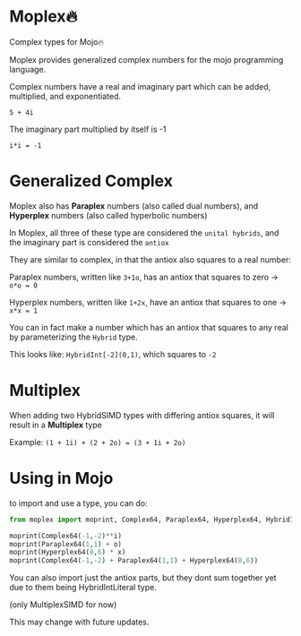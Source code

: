 # Moplex🔥
Complex types for Mojo🔥

Moplex provides generalized complex numbers for the mojo programming language.

Complex numbers have a real and imaginary part which can be added, multiplied, and exponentiated.

`5 + 4i`

The imaginary part multiplied by itself is -1

`i*i = -1`

# Generalized Complex

Moplex also has **Paraplex** numbers (also called dual numbers), and **Hyperplex** numbers (also called hyperbolic numbers)

In Moplex, all three of these type are considered the `unital hybrids`, and the imaginary part is considered the `antiox`

They are similar to complex, in that the antiox also squares to a real number:

Paraplex numbers, written like `3+1o`, has an antiox that squares to zero -> `o*o = 0`

Hyperplex numbers, written like `1+2x`, have an antiox that squares to one -> `x*x = 1`



You can in fact make a number which has an antiox that squares to any real by parameterizing the `Hybrid` type.

This looks like: `HybridInt[-2](0,1)`, which squares to `-2`

# Multiplex

When adding two HybridSIMD types with differing antiox squares, it will result in a **Multiplex** type

Example: `(1 + 1i) + (2 + 2o) = (3 + 1i + 2o)` 

# Using in Mojo

to import and use a type, you can do:

```py
from moplex import moprint, Complex64, Paraplex64, Hyperplex64, HybridInt, i, o, x

moprint(Complex64(-1,-2)**i)
moprint(Paraplex64(1,1) + o)
moprint(Hyperplex64(8,6) * x)
moprint(Complex64(-1,-2) + Paraplex64(1,1) + Hyperplex64(8,6))
```

You can also import just the antiox parts, but they dont sum together yet due to them being HybridIntLiteral type.

(only MultiplexSIMD for now)

This may change with future updates.
